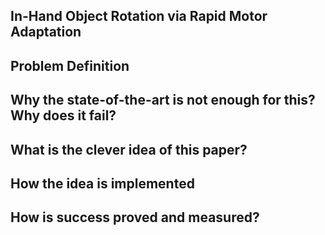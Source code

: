 ## In-Hand Object Rotation via Rapid Motor Adaptation

## Problem Definition


## Why the state-of-the-art is not enough for this? Why does it fail?

## What is the clever idea of this paper?

## How the idea is implemented

##  How is success proved and measured?
